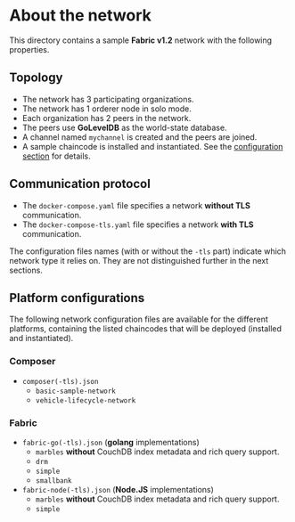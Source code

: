 # About the network

This directory contains a sample __Fabric v1.2__ network with the following properties.

## Topology
* The network has 3 participating organizations.
* The network has 1 orderer node in solo mode.
* Each organization has 2 peers in the network.
* The peers use __GoLevelDB__ as the world-state database.
* A channel named `mychannel` is created and the peers are joined.
* A sample chaincode is installed and instantiated. See the [configuration section](#platform-configurations) for details.

## Communication protocol
* The `docker-compose.yaml` file specifies a network __without TLS__ communication.
* The `docker-compose-tls.yaml` file specifies a network __with TLS__ communication.

The configuration files names (with or without the `-tls` part) indicate which network type it relies on. They are not distinguished further in the next sections.

## Platform configurations

The following network configuration files are available for the different platforms, containing the listed chaincodes that will be deployed (installed and instantiated).

### Composer
* `composer(-tls).json`
  * `basic-sample-network` 
  * `vehicle-lifecycle-network`

### Fabric
* `fabric-go(-tls).json` (__golang__ implementations) 
  * `marbles` __without__ CouchDB index metadata and rich query support.
  * `drm`
  * `simple`
  * `smallbank`
* `fabric-node(-tls).json` (__Node.JS__ implementations) 
  * `marbles` __without__ CouchDB index metadata and rich query support.
  * `simple`